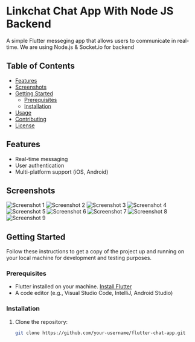 # Linkchat Chat App With Node JS Backend

A simple Flutter messeging app that allows users to communicate in real-time. We are using Node.js & Socket.io for backend

## Table of Contents

- [Features](#features)
- [Screenshots](#screenshots)
- [Getting Started](#getting-started)
  - [Prerequisites](#prerequisites)
  - [Installation](#installation)
- [Usage](#usage)
- [Contributing](#contributing)
- [License](#license)

## Features

- Real-time messaging
- User authentication
- Multi-platform support (iOS, Android)

## Screenshots

![Screenshot 1](/screenshots/demo.gif)
![Screenshot 2](/screenshots/linkchat-ss-1.png)
![Screenshot 3](/screenshots/linkchat-ss-2.png)
![Screenshot 4](/screenshots/linkchat-ss-3.png)
![Screenshot 5](/screenshots/linkchat-ss-4.png)
![Screenshot 6](/screenshots/linkchat-ss-5.png)
![Screenshot 7](/screenshots/linkchat-ss-6.png)
![Screenshot 8](/screenshots/linkchat-ss-7.png)
![Screenshot 9](/screenshots/linkchat-ss-8.png)

## Getting Started

Follow these instructions to get a copy of the project up and running on your local machine for development and testing purposes.

### Prerequisites

- Flutter installed on your machine. [Install Flutter](https://flutter.dev/docs/get-started/install)
- A code editor (e.g., Visual Studio Code, IntelliJ, Android Studio)

### Installation

1. Clone the repository:

   ```bash
   git clone https://github.com/your-username/flutter-chat-app.git
